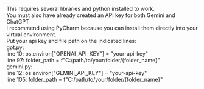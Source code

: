 This requires several libraries and python installed to work.<br> You must also have already created an API key for both Gemini and ChatGPT<br> I recommend using PyCharm because you can install them directly into your virtual environment. <br>Put your api key and file path on the indicated lines:
<br>gpt.py:
<br>line 10: os.environ["OPENAI_API_KEY"] = "your-api-key"
<br>line 97: folder_path = f"C:/path/to/your/folder/{folder_name}"
<br>gemini.py:
<br>line 12: os.environ["GEMINI_API_KEY"] = "your-api-key"
<br>line 105: folder_path = f"C:/path/to/your/folder/{folder_name}"
